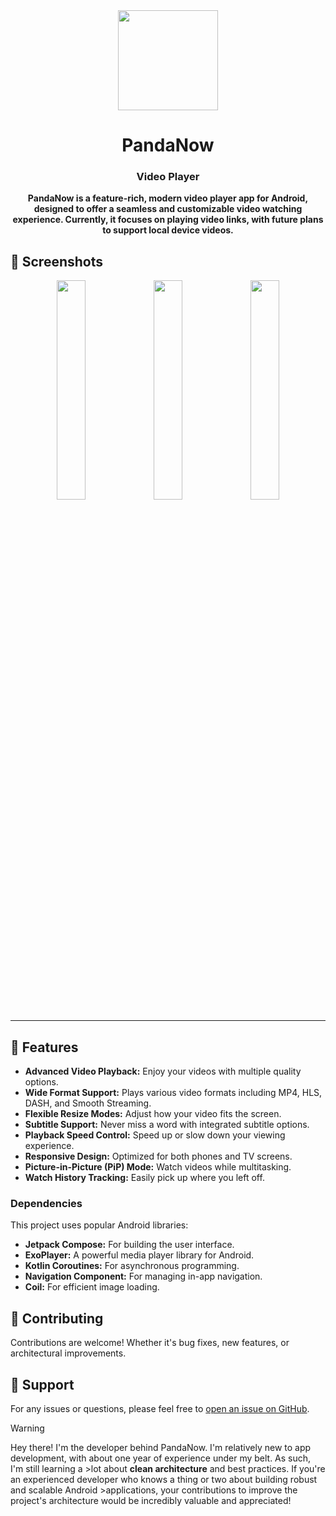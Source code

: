 <div align="center">
  <img src="art/app_icon.png", width=160 height=160  align="center">

# PandaNow 

### Video Player

**PandaNow is a feature-rich, modern video player app for Android, designed to offer a seamless and customizable video watching experience. Currently, it focuses on playing video links, with future plans to support local device videos.**

</div>

## 📱 Screenshots

<div align="center">
<div>
  <img src="art/screenshots/phoneScreenshots/1.jpg", width="30%">
  <img src="art/screenshots/phoneScreenshots/2.jpg", width="30%">
  <img src="art/screenshots/phoneScreenshots/3.jpg", width="30%">
</div>
</div>

---
## 🌟 Features

* **Advanced Video Playback:** Enjoy your videos with multiple quality options.
* **Wide Format Support:** Plays various video formats including MP4, HLS, DASH, and Smooth Streaming.
* **Flexible Resize Modes:** Adjust how your video fits the screen.
* **Subtitle Support:** Never miss a word with integrated subtitle options.
* **Playback Speed Control:** Speed up or slow down your viewing experience.
* **Responsive Design:** Optimized for both phones and TV screens.
* **Picture-in-Picture (PiP) Mode:** Watch videos while multitasking.
* **Watch History Tracking:** Easily pick up where you left off.

### Dependencies
This project uses popular Android libraries:
* **Jetpack Compose:** For building the user interface.
* **ExoPlayer:** A powerful media player library for Android.
* **Kotlin Coroutines:** For asynchronous programming.
* **Navigation Component:** For managing in-app navigation.
* **Coil:** For efficient image loading.

## 🤝 Contributing
Contributions are welcome! Whether it's bug fixes, new features, or architectural improvements.


## 📧 Support
For any issues or questions, please feel free to [open an issue on GitHub](https://github.com/itsallan/PandaNow/issues).

>[!Warning]
>
>Hey there! I'm the developer behind PandaNow. I'm relatively new to app development, with about one year of experience under my belt. As such, I'm still learning a >lot about **clean architecture** and best practices. If you're an experienced developer who knows a thing or two about building robust and scalable Android >applications, your contributions to improve the project's architecture would be incredibly valuable and appreciated!
